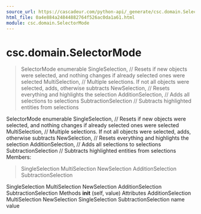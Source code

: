 ```yaml
---
source_url: https://cascadeur.com/python-api/_generate/csc.domain.SelectorMode.html
html_file: 0a4e884a24844882764f526ac0da1a61.html
module: csc.domain.SelectorMode
---
```


# csc.domain.SelectorMode 

> SelectorMode enumerable
> SingleSelection, // Resets if new objects were selected, and nothing changes if already selected ones were selected
> MultiSelection, // Multiple selections. If not all objects were selected, adds, otherwise subtracts
> NewSelection, // Resets everything and highlights the selection
> AdditionSelection, // Adds all selections to selections
> SubtractionSelection // Subtracts highlighted entities from selections

SelectorMode enumerable SingleSelection, // Resets if new objects were selected, and nothing changes if already selected ones were selected MultiSelection, // Multiple selections. If not all objects were selected, adds, otherwise subtracts NewSelection, // Resets everything and highlights the selection AdditionSelection, // Adds all selections to selections SubtractionSelection // Subtracts highlighted entities from selections Members:
> SingleSelection
> MultiSelection
> NewSelection
> AdditionSelection
> SubtractionSelection

SingleSelection MultiSelection NewSelection AdditionSelection SubtractionSelection Methods __init__ (self, value) Attributes AdditionSelection MultiSelection NewSelection SingleSelection SubtractionSelection name value